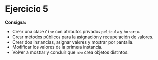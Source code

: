 # Ejercicio 5

**Consigna:**
- Crear una clase `Cine` con atributos privados `pelicula` y `horario`.
- Crear métodos públicos para la asignación y recuperación de valores.
- Crear dos instancias, asignar valores y mostrar por pantalla.
- Modificar los valores de la primera instancia.
- Volver a mostrar y concluir que `new` crea objetos distintos.
